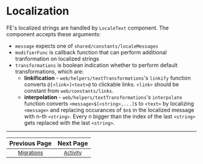 # Localization
FE's localized strings are handled by `LocaleText` component. The component
accepts these arguments:
  - `message` expects one of `shared/constants/localeMessages`
  - `modifierFunc` is callback function that can perform additional tranformation on localized strings
  - `transformations` is boolean indication whether to perform default transformations, which are:
    - **linkification** - `web/helpers/textTransformations`'s `linkify` function
    converts `@[<link>]<text>@` to clickable links. `<link>` should be constant from `web/constants/links`.
    - **interpolation** - `web/helpers/textTransformations`'s `interpolate` function
    converts `<message>$[<string>,...]$` to `<text>` by localizing `<message>` and replacing occurances of `$n$` in the localized
    message with n-th `<string>`. Every n bigger than the index of the last `<string>` gets replaced with the last `<string>`.

---

| Previous Page | Next Page |
|:-------------:|:-----:|
| <sup>[Migrations](./migrations.md)</sup> | <sup>[Activity](./activity.md)</sup>  |
